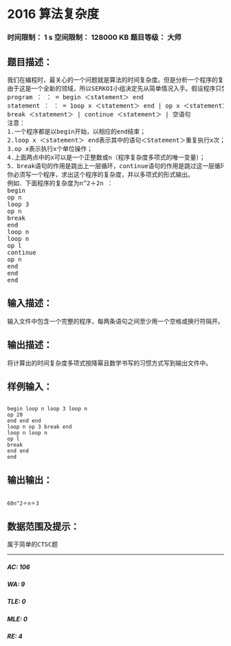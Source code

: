 # 2016 算法复杂度   
### 时间限制： 1 s     空间限制： 128000 KB     题目等级： 大师  
## 题目描述：  

<pre>
我们在编程时，最关心的一个问题就是算法的时间复杂度。但是分析一个程序的复杂度是一项很困畦的工作，特别是在程序的风格不是很好的情况下。所以，专门研究算法的SERKOI小组决定开发出一个分析程序复杂度的软件。
由于这是一个全新的领域，所以SERKOI小组决定先从简单情况入手。假设程序只包含循环和顺序结构，而且程序的结构定义如下：
program ： ： = begin ＜statement＞ end
statement ： ： = 1oop x ＜statement＞ end | op x ＜statement＞ |
break ＜statement＞ | continue ＜statement＞ | 空语句
注意：
1.一个程序都是以begin开始，以相应的end结束；
2.loop x ＜statement＞ end表示其中的语句＜Statement＞重复执行x次；
3.op x表示执行x个单位操作；
4.上面两点中的x可以是一个正整数或n（程序复杂度多项式的唯一变量）；
5．break语句的作用是跳出上一层循环，continue语句的作用是跳过这一层循环的其它语句，直接进入下一次循环。如果它们（break或continue）不在任一层循环中，则它们将被忽略。
你必须写一个程序，求出这个程序的复杂度，并以多项式的形式输出。
例如．下面程序的复杂度为n^2＋2n ：
begin
op n
loop 3
op n
break
end
loop n
loop n
op l 
continue
op n
end
end
end 
</pre>
  
  
## 输入描述：  

<pre>
输入文件中包含一个完整的程序，每两条语句之间至少用一个空格或换行符隔开。循环的嵌套最多不超过20层，而且保证最终时间复杂度多项式每项的系数不超过10^9。
</pre>
  
  
## 输出描述：  

<pre>
将计算出的时间复杂度多项式按降幂且数学书写的习惯方式写到输出文件中。
</pre>
  
  
## 样例输入：  

<pre><code>
begin loop n loop 3 loop n
op 20
end end end
loop n op 3 break end
loop n loop n
op l
break
end end
end
</code></pre>
  
  
## 输出输出：  

<pre><code>
60n^2＋n＋3
</code></pre>
  
  
## 数据范围及提示：  

<pre>
属于简单的CTSC题
</pre>
  
  
***  

##### AC: 106  
##### WA: 9  
##### TLE: 0  
##### MLE: 0  
##### RE: 4  
